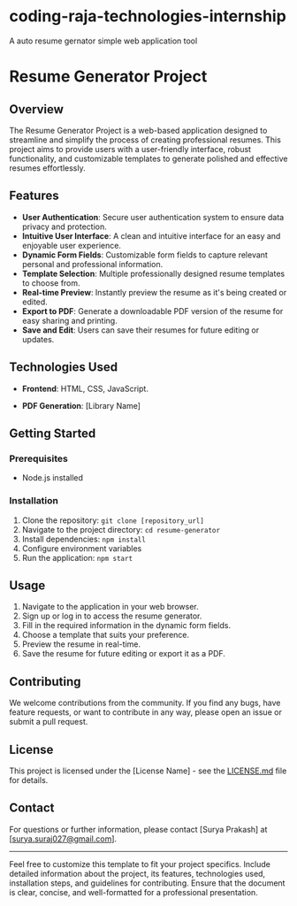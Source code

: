 # coding-raja-technologies-internship
A auto resume gernator simple web application tool

# Resume Generator Project

## Overview

The Resume Generator Project is a web-based application designed to streamline and simplify the process of creating professional resumes. This project aims to provide users with a user-friendly interface, robust functionality, and customizable templates to generate polished and effective resumes effortlessly.

## Features

- **User Authentication**: Secure user authentication system to ensure data privacy and protection.
- **Intuitive User Interface**: A clean and intuitive interface for an easy and enjoyable user experience.
- **Dynamic Form Fields**: Customizable form fields to capture relevant personal and professional information.
- **Template Selection**: Multiple professionally designed resume templates to choose from.
- **Real-time Preview**: Instantly preview the resume as it's being created or edited.
- **Export to PDF**: Generate a downloadable PDF version of the resume for easy sharing and printing.
- **Save and Edit**: Users can save their resumes for future editing or updates.

## Technologies Used

- **Frontend**: HTML, CSS, JavaScript.

- **PDF Generation**: [Library Name]

## Getting Started

### Prerequisites

- Node.js installed

### Installation

1. Clone the repository: `git clone [repository_url]`
2. Navigate to the project directory: `cd resume-generator`
3. Install dependencies: `npm install`
4. Configure environment variables
5. Run the application: `npm start`

## Usage

1. Navigate to the application in your web browser.
2. Sign up or log in to access the resume generator.
3. Fill in the required information in the dynamic form fields.
4. Choose a template that suits your preference.
5. Preview the resume in real-time.
6. Save the resume for future editing or export it as a PDF.

## Contributing

We welcome contributions from the community. If you find any bugs, have feature requests, or want to contribute in any way, please open an issue or submit a pull request.

## License

This project is licensed under the [License Name] - see the [LICENSE.md](README.md) file for details.


## Contact

For questions or further information, please contact [Surya Prakash] at [surya.suraj027@gmail.com].

---

Feel free to customize this template to fit your project specifics. Include detailed information about the project, its features, technologies used, installation steps, and guidelines for contributing. Ensure that the document is clear, concise, and well-formatted for a professional presentation.

